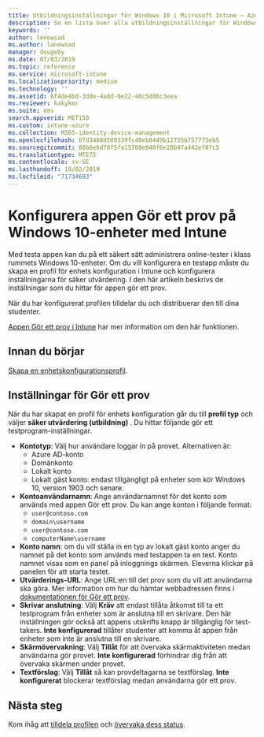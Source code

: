 ```yaml
---
title: Utbildningsinställningar för Windows 10 i Microsoft Intune – Azure | Microsoft Docs
description: Se en lista över alla utbildningsinställningar för Windows 10-enheter. Använd de här inställningarna i en konfigurationsprofil för enheter med appen Gör ett prov, välj hur användare eller elever loggar in, övervaka skärmen under provet och mer i Intune.
keywords: ''
author: lenewsad
ms.author: lanewsad
manager: dougeby
ms.date: 07/03/2019
ms.topic: reference
ms.service: microsoft-intune
ms.localizationpriority: medium
ms.technology: ''
ms.assetid: 6f4de4bd-3dde-4a8d-8e22-46c5d06c3eea
ms.reviewer: kakyker
ms.suite: ems
search.appverid: MET150
ms.custom: intune-azure
ms.collection: M365-identity-device-management
ms.openlocfilehash: 07d3488d509339fc48eb8449b12725b757775eb5
ms.sourcegitcommit: 88b6e6d70f5fa15708e640f6e20b97a442ef07c5
ms.translationtype: MTE75
ms.contentlocale: sv-SE
ms.lasthandoff: 10/02/2019
ms.locfileid: "71734693"
---
```

# <a name="configure-the-take-a-test-app-on-windows-10-devices-using-intune"></a>Konfigurera appen Gör ett prov på Windows 10-enheter med Intune

Med testa appen kan du på ett säkert sätt administrera online-tester i klass rummets Windows 10-enheter. Om du vill konfigurera en testapp måste du skapa en profil för enhets konfiguration i Intune och konfigurera inställningarna för säker utvärdering. I den här artikeln beskrivs de inställningar som du hittar för appen gör ett prov. 

När du har konfigurerat profilen tilldelar du och distribuerar den till dina studenter. 

[Appen Gör ett prov i Intune](education-settings-configure.md) har mer information om den här funktionen.

## <a name="before-you-begin"></a>Innan du börjar

[Skapa en enhetskonfigurationsprofil](education-settings-configure.md#create-a-device-profile).

## <a name="take-a-test-settings"></a>Inställningar för Gör ett prov
När du har skapat en profil för enhets konfiguration går du till **profil typ** och väljer **säker utvärdering (utbildning)** . Du hittar följande gör ett testprogram-inställningar. 


- **Kontotyp**: Välj hur användare loggar in på provet. Alternativen är:
  - Azure AD-konto
  - Domänkonto
  - Lokalt konto
  - Lokalt gäst konto: endast tillgängligt på enheter som kör Windows 10, version 1903 och senare.    
- **Kontoanvändarnamn**: Ange användarnamnet för det konto som används med appen Gör ett prov. Du kan ange konton i följande format:
  - `user@contoso.com`
  - `domain\username`
  - `user@contoso.com`
  - `computerName\username`
- **Konto namn**: om du vill ställa in en typ av lokalt gäst konto anger du namnet på det konto som används med testappen ta en test. Konto namnet visas som en panel på inloggnings skärmen. Eleverna klickar på panelen för att starta testet.  
- **Utvärderings-URL**: Ange URL:en till det prov som du vill att användarna ska göra. Mer information om hur du hämtar webbadressen finns i [dokumentationen för Gör ett prov](https://docs.microsoft.com/education/windows/take-tests-in-windows-10).
- **Skrivar anslutning**: Välj **Kräv** att endast tillåta åtkomst till ta ett testprogram från enheter som är anslutna till en skrivare. Den här inställningen gör också att appens utskrifts knapp är tillgänglig för test-takers. **Inte konfigurerad** tillåter studenter att komma åt appen från enheter som inte är anslutna till en skrivare.  
- **Skärmövervakning**: Välj **Tillåt** för att övervaka skärmaktiviteten medan användarna gör provet. **Inte konfigurerad** förhindrar dig från att övervaka skärmen under provet.
- **Textförslag**: Välj **Tillåt** så kan provdeltagarna se textförslag. **Inte konfigurerat** blockerar textförslag medan användarna gör ett prov.

## <a name="next-steps"></a>Nästa steg

Kom ihåg att [tilldela profilen](device-profile-assign.md) och [övervaka dess status](device-profile-monitor.md).
